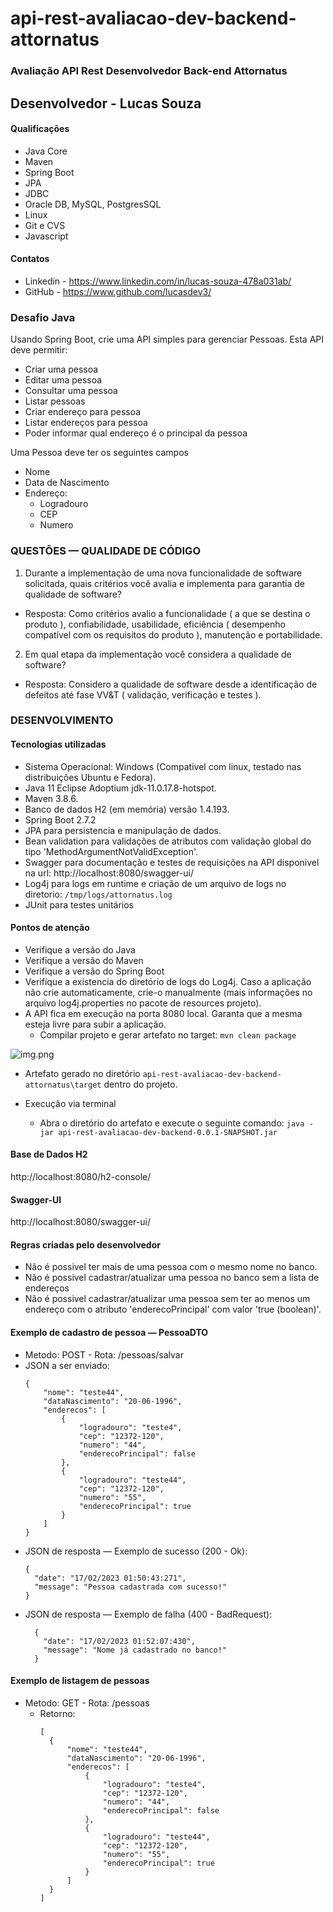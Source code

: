 # api-rest-avaliacao-dev-backend-attornatus

### Avaliação API Rest Desenvolvedor Back-end Attornatus

## Desenvolvedor - Lucas Souza

#### Qualificações

* Java Core
* Maven
* Spring Boot
* JPA
* JDBC
* Oracle DB, MySQL, PostgresSQL
* Linux
* Git e CVS
* Javascript

#### Contatos
* Linkedin - https://www.linkedin.com/in/lucas-souza-478a031ab/
* GitHub - https://www.github.com/lucasdev3/

### Desafio Java

Usando Spring Boot, crie uma API simples para gerenciar Pessoas. Esta API deve permitir:

* Criar uma pessoa
* Editar uma pessoa
* Consultar uma pessoa
* Listar pessoas
* Criar endereço para pessoa
* Listar endereços para pessoa
* Poder informar qual endereço é o principal da pessoa

Uma Pessoa deve ter os seguintes campos

* Nome
* Data de Nascimento
* Endereço:
    * Logradouro
    * CEP
    * Numero

### QUESTÕES — QUALIDADE DE CÓDIGO
1.	Durante a implementação de uma nova funcionalidade de software solicitada, quais critérios você avalia e implementa para garantia de qualidade de software?
* Resposta: Como critérios avalio a funcionalidade ( a que se destina o produto ), confiabilidade, usabilidade, eficiência ( desempenho compatível com os requisitos do produto ), manutenção e portabilidade.

2.	Em qual etapa da implementação você considera a qualidade de software?
* Resposta: Considero a qualidade de software desde a identificação de defeitos até fase VV&T ( validação, verificação e testes ).



### DESENVOLVIMENTO

#### Tecnologias utilizadas

* Sistema Operacional: Windows (Compativel com linux, testado nas distribuições Ubuntu e Fedora).
* Java 11 Eclipse Adoptium jdk-11.0.17.8-hotspot.
* Maven 3.8.6.
* Banco de dados H2 (em memória) versão 1.4.193.
* Spring Boot 2.7.2
* JPA para persistencia e manipulação de dados.
* Bean validation para validações de atributos com validação global do tipo
  'MethodArgumentNotValidException'.
* Swagger para documentação e testes de requisições na API disponivel na
  url: http://localhost:8080/swagger-ui/
* Log4j para logs em runtime e criação de um arquivo de logs no diretorio:
  ```/tmp/logs/attornatus.log```
* JUnit para testes unitários

#### Pontos de atenção

* Verifique a versão do Java
* Verifique a versão do Maven
* Verifique a versão do Spring Boot
* Verifique a existencia do diretório de logs do Log4j. Caso a aplicação não crie automaticamente,
  crie-o manualmente (mais informações no arquivo log4j.properties no pacote de resources projeto).
* A API fica em execução na porta 8080 local. Garanta que a mesma esteja livre para subir a aplicação.
    * Compilar projeto e gerar artefato no target:
      ``` mvn clean package ```


![img.png](img.png)


* Artefato gerado no diretório ```api-rest-avaliacao-dev-backend-attornatus\target``` dentro do projeto.

* Execução via terminal
    * Abra o diretório do artefato e execute o seguinte comando:  ```java -jar api-rest-avaliacao-dev-backend-0.0.1-SNAPSHOT.jar```

#### Base de Dados H2
http://localhost:8080/h2-console/
#### Swagger-UI
http://localhost:8080/swagger-ui/


#### Regras criadas pelo desenvolvedor

* Não é possivel ter mais de uma pessoa com o mesmo nome no banco.
* Não é possivel cadastrar/atualizar uma pessoa no banco sem a lista de endereços
* Não é possivel cadastrar/atualizar uma pessoa sem ter ao menos um endereço com o atributo
  'enderecoPrincipal' com valor 'true (boolean)'.

#### Exemplo de cadastro de pessoa — PessoaDTO

* Metodo: POST - Rota: /pessoas/salvar
* JSON a ser enviado:
    ```
    {
        "nome": "teste44",
        "dataNascimento": "20-06-1996",
        "enderecos": [
            {
                "logradouro": "teste4",
                "cep": "12372-120",
                "numero": "44",
                "enderecoPrincipal": false
            },
            {
                "logradouro": "teste44",
                "cep": "12372-120",
                "numero": "55",
                "enderecoPrincipal": true
            }
        ]
    }
    ```
* JSON de resposta — Exemplo de sucesso (200 - Ok):
    ```
    {
      "date": "17/02/2023 01:50:43:271",
      "message": "Pessoa cadastrada com sucesso!"
    }
    ```
* JSON de resposta — Exemplo de falha (400 - BadRequest):
  ```
    {
      "date": "17/02/2023 01:52:07:430",
      "message": "Nome já cadastrado no banco!"
    }
  ```

#### Exemplo de listagem de pessoas

* Metodo: GET - Rota: /pessoas
    * Retorno:
      ```
      [
        {
            "nome": "teste44",
            "dataNascimento": "20-06-1996",
            "enderecos": [
                {
                    "logradouro": "teste4",
                    "cep": "12372-120",
                    "numero": "44",
                    "enderecoPrincipal": false
                },
                {
                    "logradouro": "teste44",
                    "cep": "12372-120",
                    "numero": "55",
                    "enderecoPrincipal": true
                }
            ]
        }
      ]
      ```
